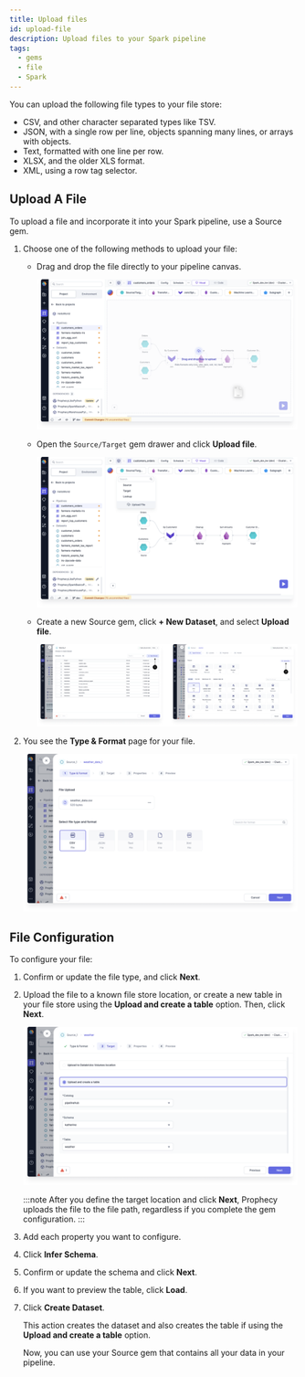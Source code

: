 ```yaml
---
title: Upload files
id: upload-file
description: Upload files to your Spark pipeline
tags:
  - gems
  - file
  - Spark
---
```


You can upload the following file types to your file store:

- CSV, and other character separated types like TSV.
- JSON, with a single row per line, objects spanning many lines, or arrays with objects.
- Text, formatted with one line per row.
- XLSX, and the older XLS format.
- XML, using a row tag selector.

## Upload A File

To upload a file and incorporate it into your Spark pipeline, use a Source gem.

1. Choose one of the following methods to upload your file:

   - Drag and drop the file directly to your pipeline canvas.

     ![Drag and drop file](./img/drag-drop-file.png)

   - Open the `Source/Target` gem drawer and click **Upload file**.

     ![Source/Target gem drawer](./img/upload-file-gem-drawer.png)

   - Create a new Source gem, click **+ New Dataset**, and select **Upload file**.

     ![Source gem](./img/upload-file-source-gem.png)

1. You see the **Type & Format** page for your file.

   ![Type & Format](./img/upload-type-and-format.png)

## File Configuration

To configure your file:

1. Confirm or update the file type, and click **Next**.
1. Upload the file to a known file store location, or create a new table in your file store using the **Upload and create a table** option. Then, click **Next**.

   ![Upload and create a table](./img/upload-create-table.png)

   :::note
   After you define the target location and click **Next**, Prophecy uploads the file to the file path, regardless if you complete the gem configuration.
   :::

1. Add each property you want to configure.
1. Click **Infer Schema**.
1. Confirm or update the schema and click **Next**.
1. If you want to preview the table, click **Load**.
1. Click **Create Dataset**.

   This action creates the dataset and also creates the table if using the **Upload and create a table** option.

   Now, you can use your Source gem that contains all your data in your pipeline.
